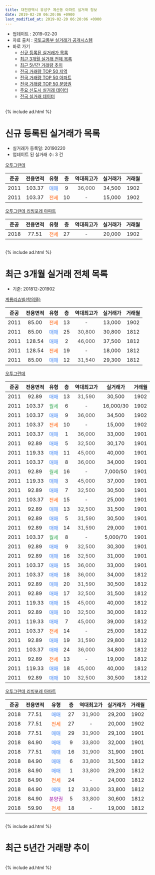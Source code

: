 ```yaml
---
title: 대전광역시 유성구 계산동 아파트 실거래 정보
date: 2019-02-20 06:20:06 +0900
last_modified_at: 2019-02-20 06:20:06 +0900
---
```


* 업데이트 : 2019-02-20
* 자료 출처 : [국토교통부 실거래가 공개시스템](http://rt.molit.go.kr)
* 바로 가기
    * [신규 등록된 실거래가 목록](#신규-등록된-실거래가-목록)
    * [최근 3개월 실거래 전체 목록](#최근-3개월-실거래-전체-목록)
    * [최근 5년간 거래량 추이](#최근-5년간-거래량-추이)
    * [전국 거래량 TOP 50 지역](https://inasie.github.io/apt-trade-info/최근-3개월-전국에서-가장-거래가-많이-발생한-지역)
    * [전국 거래량 TOP 50 아파트](https://inasie.github.io/apt-trade-info/최근-3개월-전국에서-가장-거래가-많이-발생한-아파트)
    * [전국 거래량 TOP 50 분양권](https://inasie.github.io/apt-trade-info/최근-3개월-전국에서-가장-거래가-많이-발생한-분양권)
    * [주요 신도시 실거래 데이터](https://inasie.github.io/apt-trade-info/주요-신도시)
    * [전국 실거래 데이터](https://inasie.github.io/apt-trade-info/전국)
<br>
{% include ad.html %}
<br>

# 신규 등록된 실거래가 목록
* 실거래가 등록일: 20190220
* 업데이트 된 실거래 수: 3 건


[오투그란데](https://search.naver.com/search.naver?query=%EB%8C%80%EC%A0%84%EA%B4%91%EC%97%AD%EC%8B%9C+%EC%9C%A0%EC%84%B1%EA%B5%AC+%EA%B3%84%EC%82%B0%EB%8F%99+%EC%98%A4%ED%88%AC%EA%B7%B8%EB%9E%80%EB%8D%B0)

|준공|전용면적|유형|층|역대최고가|실거래가|거래월|
|:---:|:---:|:---:|:---:|:---:|:---:|:---:|
|2011|103.37|<span style="color:#4285f3">매매</span>|9|<span style="color:#444444">36,000</span>|34,500|1902|
|2011|103.37|<span style="color:#ff5a00">전세</span>|10|<span style="color:#444444">-</span>|15,000|1902|

[오투그란데 리빙포레 아파트](https://search.naver.com/search.naver?query=%EB%8C%80%EC%A0%84%EA%B4%91%EC%97%AD%EC%8B%9C+%EC%9C%A0%EC%84%B1%EA%B5%AC+%EA%B3%84%EC%82%B0%EB%8F%99+%EC%98%A4%ED%88%AC%EA%B7%B8%EB%9E%80%EB%8D%B0+%EB%A6%AC%EB%B9%99%ED%8F%AC%EB%A0%88+%EC%95%84%ED%8C%8C%ED%8A%B8)

|준공|전용면적|유형|층|역대최고가|실거래가|거래월|
|:---:|:---:|:---:|:---:|:---:|:---:|:---:|
|2018|77.51|<span style="color:#ff5a00">전세</span>|27|<span style="color:#444444">-</span>|20,000|1902|


<br>
{% include ad.html %}
<br>

# 최근 3개월 실거래 전체 목록
* 기준: 201812-201902


[계룡리슈빌(학의뜰)](https://search.naver.com/search.naver?query=%EB%8C%80%EC%A0%84%EA%B4%91%EC%97%AD%EC%8B%9C+%EC%9C%A0%EC%84%B1%EA%B5%AC+%EA%B3%84%EC%82%B0%EB%8F%99+%EA%B3%84%EB%A3%A1%EB%A6%AC%EC%8A%88%EB%B9%8C%28%ED%95%99%EC%9D%98%EB%9C%B0%29)

|준공|전용면적|유형|층|역대최고가|실거래가|거래월|
|:---:|:---:|:---:|:---:|:---:|:---:|:---:|
|2011|85.00|<span style="color:#ff5a00">전세</span>|13|<span style="color:#444444">-</span>|13,000|1902|
|2011|85.00|<span style="color:#4285f3">매매</span>|25|<span style="color:#444444">30,800</span>|30,800|1812|
|2011|128.54|<span style="color:#4285f3">매매</span>|2|<span style="color:#444444">46,000</span>|37,500|1812|
|2011|128.54|<span style="color:#ff5a00">전세</span>|19|<span style="color:#444444">-</span>|18,000|1812|
|2011|85.00|<span style="color:#4285f3">매매</span>|12|<span style="color:#444444">31,540</span>|29,300|1812|

[오투그란데](https://search.naver.com/search.naver?query=%EB%8C%80%EC%A0%84%EA%B4%91%EC%97%AD%EC%8B%9C+%EC%9C%A0%EC%84%B1%EA%B5%AC+%EA%B3%84%EC%82%B0%EB%8F%99+%EC%98%A4%ED%88%AC%EA%B7%B8%EB%9E%80%EB%8D%B0)

|준공|전용면적|유형|층|역대최고가|실거래가|거래월|
|:---:|:---:|:---:|:---:|:---:|:---:|:---:|
|2011|92.89|<span style="color:#4285f3">매매</span>|13|<span style="color:#444444">31,590</span>|30,500|1902|
|2011|103.37|<span style="color:#34a853">월세</span>|6|<span style="color:#444444">-</span>|16,000/30|1902|
|2011|103.37|<span style="color:#4285f3">매매</span>|9|<span style="color:#444444">36,000</span>|34,500|1902|
|2011|103.37|<span style="color:#ff5a00">전세</span>|10|<span style="color:#444444">-</span>|15,000|1902|
|2011|103.37|<span style="color:#4285f3">매매</span>|1|<span style="color:#444444">36,000</span>|33,000|1901|
|2011|92.89|<span style="color:#4285f3">매매</span>|5|<span style="color:#444444">32,500</span>|30,170|1901|
|2011|119.33|<span style="color:#4285f3">매매</span>|11|<span style="color:#444444">45,000</span>|40,000|1901|
|2011|103.37|<span style="color:#4285f3">매매</span>|8|<span style="color:#444444">36,000</span>|34,000|1901|
|2011|92.89|<span style="color:#34a853">월세</span>|16|<span style="color:#444444">-</span>|7,000/50|1901|
|2011|119.33|<span style="color:#4285f3">매매</span>|3|<span style="color:#444444">45,000</span>|37,000|1901|
|2011|92.89|<span style="color:#4285f3">매매</span>|7|<span style="color:#444444">32,500</span>|30,500|1901|
|2011|103.37|<span style="color:#ff5a00">전세</span>|15|<span style="color:#444444">-</span>|25,000|1901|
|2011|92.89|<span style="color:#4285f3">매매</span>|13|<span style="color:#444444">32,500</span>|31,500|1901|
|2011|92.89|<span style="color:#4285f3">매매</span>|5|<span style="color:#444444">31,590</span>|30,500|1901|
|2011|92.89|<span style="color:#4285f3">매매</span>|14|<span style="color:#444444">31,590</span>|29,000|1901|
|2011|103.37|<span style="color:#34a853">월세</span>|8|<span style="color:#444444">-</span>|5,000/70|1901|
|2011|92.89|<span style="color:#4285f3">매매</span>|9|<span style="color:#444444">32,500</span>|30,300|1901|
|2011|92.89|<span style="color:#4285f3">매매</span>|16|<span style="color:#444444">32,500</span>|31,000|1901|
|2011|103.37|<span style="color:#4285f3">매매</span>|15|<span style="color:#444444">36,000</span>|33,000|1901|
|2011|103.37|<span style="color:#4285f3">매매</span>|18|<span style="color:#444444">36,000</span>|34,000|1812|
|2011|92.89|<span style="color:#4285f3">매매</span>|20|<span style="color:#444444">31,590</span>|30,500|1812|
|2011|92.89|<span style="color:#4285f3">매매</span>|17|<span style="color:#444444">32,500</span>|31,500|1812|
|2011|119.33|<span style="color:#4285f3">매매</span>|15|<span style="color:#444444">45,000</span>|40,000|1812|
|2011|92.89|<span style="color:#4285f3">매매</span>|10|<span style="color:#444444">32,500</span>|30,000|1812|
|2011|119.33|<span style="color:#4285f3">매매</span>|7|<span style="color:#444444">45,000</span>|39,000|1812|
|2011|103.37|<span style="color:#ff5a00">전세</span>|14|<span style="color:#444444">-</span>|25,000|1812|
|2011|92.89|<span style="color:#4285f3">매매</span>|19|<span style="color:#444444">31,590</span>|29,800|1812|
|2011|103.37|<span style="color:#4285f3">매매</span>|24|<span style="color:#444444">36,000</span>|34,800|1812|
|2011|92.89|<span style="color:#ff5a00">전세</span>|13|<span style="color:#444444">-</span>|19,000|1812|
|2011|119.33|<span style="color:#4285f3">매매</span>|18|<span style="color:#444444">45,000</span>|40,000|1812|
|2011|92.89|<span style="color:#4285f3">매매</span>|10|<span style="color:#444444">32,500</span>|30,500|1812|

[오투그란데 리빙포레 아파트](https://search.naver.com/search.naver?query=%EB%8C%80%EC%A0%84%EA%B4%91%EC%97%AD%EC%8B%9C+%EC%9C%A0%EC%84%B1%EA%B5%AC+%EA%B3%84%EC%82%B0%EB%8F%99+%EC%98%A4%ED%88%AC%EA%B7%B8%EB%9E%80%EB%8D%B0+%EB%A6%AC%EB%B9%99%ED%8F%AC%EB%A0%88+%EC%95%84%ED%8C%8C%ED%8A%B8)

|준공|전용면적|유형|층|역대최고가|실거래가|거래월|
|:---:|:---:|:---:|:---:|:---:|:---:|:---:|
|2018|77.51|<span style="color:#4285f3">매매</span>|27|<span style="color:#444444">31,900</span>|29,200|1902|
|2018|77.51|<span style="color:#ff5a00">전세</span>|27|<span style="color:#444444">-</span>|20,000|1902|
|2018|77.51|<span style="color:#4285f3">매매</span>|29|<span style="color:#444444">31,900</span>|29,100|1901|
|2018|84.90|<span style="color:#4285f3">매매</span>|9|<span style="color:#444444">33,800</span>|32,000|1901|
|2018|77.51|<span style="color:#4285f3">매매</span>|16|<span style="color:#444444">31,900</span>|31,900|1901|
|2018|84.90|<span style="color:#4285f3">매매</span>|6|<span style="color:#444444">33,800</span>|31,500|1812|
|2018|84.90|<span style="color:#4285f3">매매</span>|1|<span style="color:#444444">33,800</span>|29,200|1812|
|2018|84.90|<span style="color:#ff5a00">전세</span>|24|<span style="color:#444444">-</span>|24,000|1812|
|2018|84.90|<span style="color:#4285f3">매매</span>|12|<span style="color:#444444">33,800</span>|33,800|1812|
|2018|84.90|<span style="color:#9C11A5">분양권</span>|5|<span style="color:#444444">33,800</span>|30,600|1812|
|2018|59.90|<span style="color:#ff5a00">전세</span>|18|<span style="color:#444444">-</span>|19,000|1812|


<br>
{% include ad.html %}
<br>

# 최근 5년간 거래량 추이


<div style="width:100%;">
    <canvas id="deal_progress" height="200"></canvas>
</div>

<script>
new Chart(document.getElementById("deal_progress"), {
    type: 'line',
    data: {
        labels: ['201402','201403','201404','201405','201406','201407','201408','201409','201410','201411','201412','201501','201502','201503','201504','201505','201506','201507','201508','201509','201510','201511','201512','201601','201602','201603','201604','201605','201606','201607','201608','201609','201610','201611','201612','201701','201702','201703','201704','201705','201706','201707','201708','201709','201710','201711','201712','201801','201802','201803','201804','201805','201806','201807','201808','201809','201810','201811','201812','201901','201902'],
        datasets: [{
            label: '매매',
            pointRadius: 1,
            data: [33, 18, 19, 20, 28, 28, 32, 24, 33, 25, 27, 20, 12, 18, 9, 8, 13, 14, 10, 5, 11, 13, 12, 6, 7, 10, 18, 9, 9, 10, 10, 10, 17, 12, 12, 8, 4, 11, 3, 4, 5, 6, 14, 10, 9, 8, 8, 15, 16, 33, 22, 37, 21, 36, 50, 58, 42, 43, 17, 15, 3],
            borderColor: "rgba(255, 201, 14, 1)",
            backgroundColor: "rgba(255, 201, 14, 0.5)",
            fill: false,
            lineTension: 0
        },{
            label: '전월세',
            pointRadius: 1,
            data: [29, 23, 14, 9, 16, 13, 18, 14, 3, 17, 8, 12, 13, 12, 9, 7, 19, 14, 13, 10, 15, 17, 14, 14, 9, 8, 18, 10, 9, 10, 11, 11, 15, 7, 13, 11, 10, 9, 5, 10, 8, 4, 9, 11, 9, 7, 15, 9, 8, 18, 9, 14, 30, 34, 36, 26, 24, 11, 5, 3, 4],
            borderColor: "rgba(0, 141, 185, 1)",
            backgroundColor: "rgba(0, 141, 185, 0.5)",
            fill: false,
            lineTension: 0
        }
        ]
    },
    options: {
        responsive: true,
        title: {
            display: false
        },
        tooltips: {
            mode: 'index',
            intersect: false
        },
        hover: {
            mode: 'nearest',
            intersect: true
        },
        scales: {
            xAxes: [{
                display: true,
                scaleLabel: {
                    display: true,
                    labelString: '년/월'
                }
            }],
            yAxes: [{
                display: true,
                ticks: {
                    suggestedMin: 0,
                },
                scaleLabel: {
                    display: true,
                    labelString: '실거래 수'
                }
            }]
        }
    }
});

</script>


<br>
{% include ad.html %}
<br>

